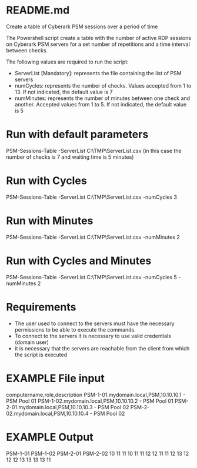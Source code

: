 # README.md
Create a table of Cyberark PSM sessions over a period of time

The Powershell script create a table with the number of active RDP sessions on Cyberark PSM servers for a set number of repetitions and a time interval between checks.

The following values are required to run the script:
- ServerList [Mandatory]: represents the file containing the list of PSM servers
- numCycles: represents the number of checks. Values accepted from 1 to 13. If not indicated, the default value is 7
- numMinutes: represents the number of minutes between one check and another. Accepted values from 1 to 5. If not indicated, the default value is 5

# Run with default parameters
PSM-Sessions-Table -ServerList  C:\TMP\ServerList.csv   (in this case the number of checks is 7 and waiting time is 5 minutes)
  
# Run with Cycles 
PSM-Sessions-Table -ServerList C:\TMP\ServerList.csv -numCycles 3
  
# Run with Minutes
PSM-Sessions-Table -ServerList C:\TMP\ServerList.csv -numMinutes 2

# Run with Cycles and Minutes
PSM-Sessions-Table -ServerList C:\TMP\ServerList.csv -numCycles 5 -numMinutes 2

# Requirements
- The user used to connect to the servers must have the necessary permissions to be able to execute the commands.
- To connect to the servers it is necessary to use valid credentials (domain user)
- it is necessary that the servers are reachable from the client from which the script is executed

# EXAMPLE File input
computername,role,description
PSM-1-01.mydomain.local,PSM,10.10.10.1 - PSM Pool 01
PSM-1-02.mydomain.local,PSM,10.10.10.2 - PSM Pool 01
PSM-2-01.mydomain.local,PSM,10.10.10.3 - PSM Pool 02
PSM-2-02.mydomain.local,PSM,10.10.10.4 - PSM Pool 02


# EXAMPLE Output
PSM-1-01	PSM-1-02	PSM-2-01	PSM-2-02
10			11			11			10
11			11			12			12
11			11			12			13
12			12			12			13
13			13			13			11

